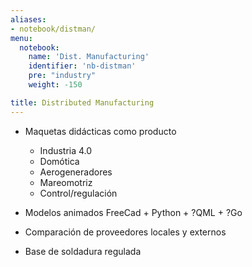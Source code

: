 ```yaml
---
aliases:
- notebook/distman/
menu:
  notebook:
    name: 'Dist. Manufacturing'
    identifier: 'nb-distman'
    pre: "industry"
    weight: -150

title: Distributed Manufacturing
---
```


- Maquetas didácticas como producto
  - Industria 4.0
  - Domótica
  - Aerogeneradores
  - Mareomotriz
  - Control/regulación
- Modelos animados FreeCad + Python + ?QML + ?Go
 
- Comparación de proveedores locales y externos

- Base de soldadura regulada